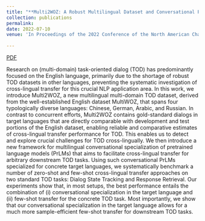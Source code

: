 ```yaml
---
title: "**Multi2WOZ: A Robust Multilingual Dataset and Conversational Pretraining for Task-Oriented Dialog**"
collection: publications
permalink: 
date: 2022-07-10
venue: 'In Proceedings of the 2022 Conference of the North American Chapter of the Association for Computational Linguistics - Human Language Technologies (NAACL-HLT)'
 
---
```

[PDF](https://openreview.net/pdf?id=JhU9onUBeC)

Research on (multi-domain) task-oriented dialog (TOD) has predominantly focused on the English language, primarily due to the shortage of robust TOD datasets in other languages, preventing the systematic investigation of cross-lingual transfer for this crucial NLP application area. In this work, we introduce Multi2WOZ, a new multilingual multi-domain TOD dataset, derived from the well-established English dataset MultiWOZ, that spans four typologically diverse languages: Chinese, German, Arabic, and Russian. In contrast to concurrent efforts, Multi2WOZ contains gold-standard dialogs in target languages that are directly comparable with development and test portions of the English dataset, enabling reliable and comparative estimates of cross-lingual transfer performance for TOD. This enables us to detect and explore crucial challenges for TOD cross-lingually. We then introduce a new framework for multilingual conversational specialization of pretrained language models (PrLMs) that aims to facilitate cross-lingual transfer for arbitrary downstream TOD tasks. Using such conversational PrLMs specialized for concrete target languages, we systematically benchmark a number of zero-shot and few-shot cross-lingual transfer approaches on two standard TOD tasks: Dialog State Tracking and Response Retrieval. Our experiments show that, in most setups, the best performance entails the combination of (i) conversational specialization in the target language and (ii) few-shot transfer for the concrete TOD task. Most importantly, we show that our conversational specialization in the target language allows for a much more sample-efficient few-shot transfer for downstream TOD tasks.
